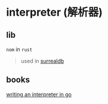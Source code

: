 # interpreter (解析器)

## lib

`nom` in `rust`

> used in [surrealdb](https://github.com/surrealdb/surrealdb)

## books

[writing an interpreter in go](https://interpreterbook.com/)
